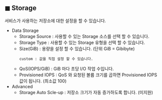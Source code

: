 ## &#9724; Storage
서비스가 사용하는 저장소에 대한 설정을 할 수 있습니다.

+ Data Storage
  - Storage Source : 사용할 수 있는 Storage 소스를 선택 할 수 있습니다.
  - Storage Type : 사용할 수 있는 Storage 유형을 선택 할 수 있습니다.
  - Size(GiB) : 용량을 설정 할 수 있습니다. (단위 GiB = Gibibyte)
    ```
    custom : 값을 직접 설정 할 수 있습니다.
    ```
  - QoS(IOPS/GiB) : GiB 마다 초당 I/O 작업 수입니다.
  - Provisioned IOPS : QoS 와 요청된 볼륨 크기를 곱하면 Provisioned IOPS 값이 됩니다. (최소값 100)
+ Advanced
  - Storage Auto Scle-up : 저장소 크기가 자동 증가하도록 합니다. (미지원)
